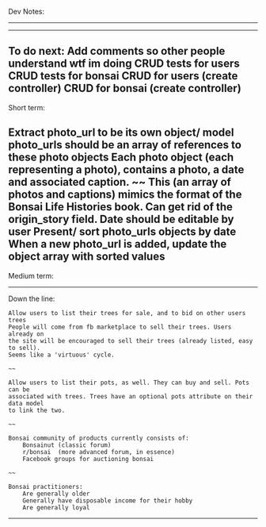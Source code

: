 Dev Notes:


*****
-----

To do next:
    Add comments so other people understand wtf im doing
    CRUD tests for users
    CRUD tests for bonsai
    CRUD for users (create controller)
    CRUD for bonsai (create controller)
-----

Short term:

Extract photo_url to be its own object/ model
photo_urls should be an array of references to these photo objects
Each photo object (each representing a photo), 
contains a photo, a date and associated caption.
    ~~
    This (an array of photos and captions) mimics the format of the Bonsai Life Histories book.
    Can get rid of the origin_story field.
    Date should be editable by user
    Present/ sort photo_urls objects by date
    When a new photo_url is added, update the object array with sorted values
-----

Medium term:

-----

Down the line:

    Allow users to list their trees for sale, and to bid on other users trees
    People will come from fb marketplace to sell their trees. Users already on
    the site will be encouraged to sell their trees (already listed, easy to sell).
    Seems like a 'virtuous' cycle.

    ~~

    Allow users to list their pots, as well. They can buy and sell. Pots can be
    associated with trees. Trees have an optional pots attribute on their data model
    to link the two.

    ~~

    Bonsai community of products currently consists of:
        Bonsainut (classic forum)
        r/bonsai  (more advanced forum, in essence)
        Facebook groups for auctioning bonsai

    ~~

    Bonsai practitioners:
        Are generally older 
        Generally have disposable income for their hobby
        Are generally loyal 

-----